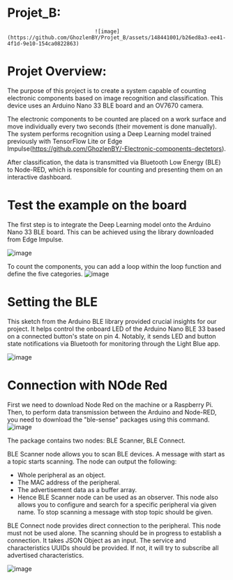 # Projet_B: 

                                ![image](https://github.com/GhozlenBY/Projet_B/assets/148441001/b26ed8a3-ee41-4f1d-9e10-154ca0822863)

# Projet Overview:
The purpose of this project is to create a system capable of counting electronic components based on image recognition and classification. This device uses an Arduino Nano 33 BLE board and an OV7670 camera.

The electronic components to be counted are placed on a work surface and move individually every two seconds (their movement is done manually). The system performs recognition using a Deep Learning model trained previously with TensorFlow Lite or Edge Impulse(https://github.com/GhozlenBY/-Electronic-components-dectetors).

After classification, the data is transmitted via Bluetooth Low Energy (BLE) to Node-RED, which is responsible for counting and presenting them on an interactive dashboard.

# Test the example on the board
The first step is to integrate the Deep Learning model onto the Arduino Nano 33 BLE board. This can be achieved using the library downloaded from Edge Impulse.

![image](https://github.com/GhozlenBY/Projet_B/assets/148441001/934116e9-c272-4066-b442-1ab9201f12c0)

To count the components, you can add a loop within the loop function and define the five categories.
![image](https://github.com/GhozlenBY/Projet_B/assets/148441001/9b08ff44-69b6-4a34-92d2-90b9ca083491)

# Setting the BLE
This sketch from the Arduino BLE library provided crucial insights for our project. It helps control the onboard LED of the Arduino Nano BLE 33 based on a connected button's state on pin 4. Notably, it sends LED and button state notifications via Bluetooth for monitoring through the Light Blue app.

![image](https://github.com/GhozlenBY/Projet_B/assets/148441001/cce915df-dfaa-4c78-bc37-d110dba9cce1)

# Connection with NOde Red
First we need to download Node Red on the machine or a Raspberry Pi.
Then, to perform data transmission between the Arduino and Node-RED, you need to download the "ble-sense" packages using this command.
![image](https://github.com/GhozlenBY/Projet_B/assets/148441001/44d7f13d-7e95-42e2-b7ba-afddb0cb8b8a)

The package contains two nodes: BLE Scanner, BLE Connect.

BLE Scanner node allows you to scan BLE devices. A message with start as a topic starts scanning. The node can output the following:

- Whole peripheral as an object.
- The MAC address of the peripheral.
- The advertisement data as a buffer array.
- Hence BLE Scanner node can be used as an observer. This node also allows you to configure and search for a specific peripheral via given name. To stop scanning a message with stop topic should be given.

BLE Connect node provides direct connection to the peripheral. This node must not be used alone. The scanning should be in progress to establish a connection. It takes JSON Object as an input. The service and characteristics UUIDs should be provided. If not, it will try to subscribe all advertised characteristics.

![image](https://github.com/GhozlenBY/Projet_B/assets/148441001/aa11fc60-8729-473f-a1d6-6eb52776b86c)








